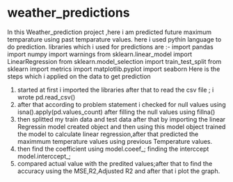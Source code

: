 # weather_predictions
In this Weather_prediction project ,here i am predicted future maximum temparature using past temparature values. 
here i used pythin language to do prediction.
libraries which i used for predictions are :- 
    import pandas
    import numpy 
    import warnings from sklearn.linear_model 
    import LinearRegression from sklearn.model_selection 
    import train_test_split from sklearn import metrics 
    import matplotlib.pyplot
    import seaborn 
Here is the steps which i applied on the data to get prediction
   1. started at first i imported the libraries after that to read the csv file ; i wrote pd.read_csv() 
   2. after that according to problem statement i checked for null values using isna().apply(pd.values_count) after filling the null values using fillna()
   3. then splitted my train data and test data after that by importing the linear Regressin model created object and then using this model object trained the model to calculate       linear regression,after that predicted the maximmum temperature values using previous Temperature values. 
   4. then find the coefficient using model.coeef_; finding the interccept model.interccept_;
   5. compared actual value with the predited values;after that to find the accuracy using the MSE,R2,Adjusted R2 and after that  i plot the graph.
